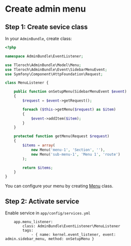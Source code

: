 Create admin menu
=================

Step 1: Create sevice class
---------------------------

In your `AdminBundle`, create class:

```php
<?php

namespace AdminBundle\EventListener;

use Tleroch\AdminBundle\Model\Menu;
use Tleroch\AdminBundle\Event\SidebarMenuEvent;
use Symfony\Component\HttpFoundation\Request;

class MenuListener {

    public function onSetupMenu(SidebarMenuEvent $event)
    {
        $request = $event->getRequest();

        foreach ($this->getMenu($request) as $item)
        {
            $event->addItem($item);
        }
    }

    protected function getMenu(Request $request)
    {
        $items = array(
            new Menu('menu-1', 'Section', ''),
            new Menu('sub-menu-1', 'Menu 1', 'route')
        );

        return $items;
    }
}
```

You can configure your menu by creating [Menu](../Model/Menu.php) class.

Step 2: Activate service
------------------------

Enable service in `app/config/services.yml`
```
    app.menu_listener:
        class: AdminBundle\EventListener\MenuListener
        tags:
            - { name: kernel.event_listener, event: admin.sidebar_menu, method: onSetupMenu }
```
